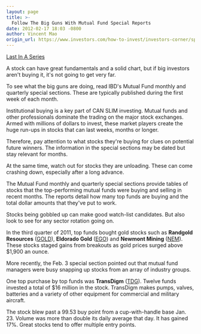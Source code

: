 ```yaml
---
layout: page
title: >-
  Follow The Big Guns With Mutual Fund Special Reports
date: 2012-02-17 18:03 -0800
author: Vincent Mao
origin_url: https://www.investors.com/how-to-invest/investors-corner/special-ibd-sections-note-what-mutual-funds-are-buying
---
```





[Last In A Series](http://investors.com/meetbigmoney)


A stock can have great fundamentals and a solid chart, but if big investors aren't buying it, it's not going to get very far.


To see what the big guns are doing, read IBD's Mutual Fund monthly and quarterly special sections. These are typically published during the first week of each month.


Institutional buying is a key part of CAN SLIM investing. Mutual funds and other professionals dominate the trading on the major stock exchanges. Armed with millions of dollars to invest, these market players create the huge run-ups in stocks that can last weeks, months or longer.


Therefore, pay attention to what stocks they're buying for clues on potential future winners. The information in the special sections may be dated but stay relevant for months.


At the same time, watch out for stocks they are unloading. These can come crashing down, especially after a long advance.


The Mutual Fund monthly and quarterly special sections provide tables of stocks that the top-performing mutual funds were buying and selling in recent months. The reports detail how many top funds are buying and the total dollar amounts that they've put to work.


Stocks being gobbled up can make good watch-list candidates. But also look to see for any sector rotation going on.


In the third quarter of 2011, top funds bought gold stocks such as **Randgold Resources** ([GOLD](https://research.investors.com/quote.aspx?symbol=GOLD)), **Eldorado Gold** ([EGO](https://research.investors.com/quote.aspx?symbol=EGO)) and **Newmont Mining** ([NEM](https://research.investors.com/quote.aspx?symbol=NEM)). These stocks staged gains from breakouts as gold prices surged above \$1,900 an ounce.


More recently, the Feb. 3 special section pointed out that mutual fund managers were busy snapping up stocks from an array of industry groups.


One top purchase by top funds was **TransDigm** ([TDG](https://research.investors.com/quote.aspx?symbol=TDG)). Twelve funds invested a total of \$16 million in the stock. TransDigm makes pumps, valves, batteries and a variety of other equipment for commercial and military aircraft.


The stock blew past a 99.53 buy point from a cup-with-handle base Jan. 23. Volume was more than double its daily average that day. It has gained 17%. Great stocks tend to offer multiple entry points.




